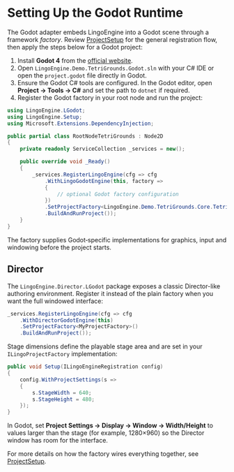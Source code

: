 # Setting Up the Godot Runtime

The Godot adapter embeds LingoEngine into a Godot scene through a framework
*factory*. Review [ProjectSetup](ProjectSetup.md) for the general registration
flow, then apply the steps below for a Godot project:

1. Install **Godot 4** from the [official website](https://godotengine.org/).
2. Open `LingoEngine.Demo.TetriGrounds.Godot.sln` with your C# IDE or open the
   `project.godot` file directly in Godot.
3. Ensure the Godot C# tools are configured. In the Godot editor, open
   **Project → Tools → C#** and set the path to `dotnet` if required.
4. Register the Godot factory in your root node and run the project:

```csharp
using LingoEngine.LGodot;
using LingoEngine.Setup;
using Microsoft.Extensions.DependencyInjection;

public partial class RootNodeTetriGrounds : Node2D
{
    private readonly ServiceCollection _services = new();

    public override void _Ready()
    {
        _services.RegisterLingoEngine(cfg => cfg
            .WithLingoGodotEngine(this, factory =>
            {
                // optional Godot factory configuration
            })
            .SetProjectFactory<LingoEngine.Demo.TetriGrounds.Core.TetriGroundsProjectFactory>()
            .BuildAndRunProject());
    }
}
```

The factory supplies Godot‑specific implementations for graphics, input and
windowing before the project starts.

## Director

The `LingoEngine.Director.LGodot` package exposes a classic Director-like
authoring environment. Register it instead of the plain factory when you want
the full windowed interface:

```csharp
_services.RegisterLingoEngine(cfg => cfg
    .WithDirectorGodotEngine(this)
    .SetProjectFactory<MyProjectFactory>()
    .BuildAndRunProject());
```

Stage dimensions define the playable stage area and are set in your
`ILingoProjectFactory` implementation:

```csharp
public void Setup(ILingoEngineRegistration config)
{
    config.WithProjectSettings(s =>
    {
        s.StageWidth = 640;
        s.StageHeight = 480;
    });
}
```

In Godot, set **Project Settings → Display → Window → Width/Height** to values larger than the stage (for example, 1280×960) so the Director window has room for the interface.

For more details on how the factory wires everything together, see
[ProjectSetup](ProjectSetup.md).

